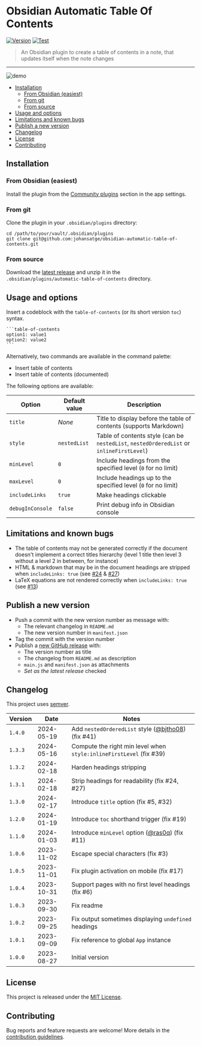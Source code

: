 # Obsidian Automatic Table Of Contents

[![Version](https://img.shields.io/github/v/release/johansatge/obsidian-automatic-table-of-contents)](https://github.com/johansatge/obsidian-automatic-table-of-contents/releases)
[![Test](https://github.com/johansatge/obsidian-automatic-table-of-contents/actions/workflows/test.yml/badge.svg)](https://github.com/johansatge/obsidian-automatic-table-of-contents/actions)

> An Obsidian plugin to create a table of contents in a note, that updates itself when the note changes

---

![demo](images/demo.gif)

- [Installation](#installation)
  - [From Obsidian (easiest)](#from-obsidian-easiest)
  - [From git](#from-git)
  - [From source](#from-source)
- [Usage and options](#usage-and-options)
- [Limitations and known bugs](#limitations-and-known-bugs)
- [Publish a new version](#publish-a-new-version)
- [Changelog](#changelog)
- [License](#license)
- [Contributing](#contributing)

## Installation

### From Obsidian (easiest)

Install the plugin from the [Community plugins](https://obsidian.md/plugins?search=automatic%20table%20of%20contents) section in the app settings.

### From git

Clone the plugin in your `.obsidian/plugins` directory:

```shell
cd /path/to/your/vault/.obsidian/plugins
git clone git@github.com:johansatge/obsidian-automatic-table-of-contents.git
```

### From source

Download the [latest release](https://github.com/johansatge/obsidian-automatic-table-of-contents/releases) and unzip it in the `.obsidian/plugins/automatic-table-of-contents` directory.

## Usage and options

Insert a codeblock with the `table-of-contents` (or its short version `toc`) syntax.

````
```table-of-contents
option1: value1
option2: value2
```
````

Alternatively, two commands are available in the command palette:

- Insert table of contents
- Insert table of contents (documented)

The following options are available:

| Option | Default value | Description |
| --- | --- | --- |
| `title` | _None_ | Title to display before the table of contents (supports Markdown) |
| `style` | `nestedList` | Table of contents style (can be `nestedList`, `nestedOrderedList` or `inlineFirstLevel`) |
| `minLevel` | `0` | Include headings from the specified level  (`0` for no limit) |
| `maxLevel` | `0` | Include headings up to the specified level (`0` for no limit) |
| `includeLinks` | `true` | Make headings clickable |
| `debugInConsole` | `false` | Print debug info in Obsidian console |

## Limitations and known bugs

- The table of contents may not be generated correctly if the document doesn't implement a correct titles hierarchy (level 1 title then level 3 without a level 2 in between, for instance)
- HTML & markdown that may be in the document headings are stripped when `includeLinks: true` (see [#24](https://github.com/johansatge/obsidian-automatic-table-of-contents/issues/24) & [#27](https://github.com/johansatge/obsidian-automatic-table-of-contents/issues/27))
- LaTeX equations are not rendered correctly when `includeLinks: true` (see [#13](https://github.com/johansatge/obsidian-automatic-table-of-contents/issues/13))

## Publish a new version

- Push a commit with the new version number as message with:
  - The relevant changelog in `README.md`
  - The new version number in `manifest.json`
- Tag the commit with the version number
- Publish a [new GitHub release](https://github.com/johansatge/obsidian-automatic-table-of-contents/releases/new) with:
  - The version number as title
  - The changelog from `README.md` as description
  - `main.js` and `manifest.json` as attachments
  - _Set as the latest release_ checked

## Changelog

This project uses [semver](http://semver.org/).

| Version | Date | Notes |
| --- | --- | --- |
| `1.4.0` | 2024-05-19 | Add `nestedOrderedList` style ([@bjtho08](https://github.com/bjtho08)) (fix #41) |
| `1.3.3` | 2024-05-16 | Compute the right min level when `style:inlineFirstLevel` (fix #39) |
| `1.3.2` | 2024-02-18 | Harden headings stripping |
| `1.3.1` | 2024-02-18 | Strip headings for readability (fix #24, #27) |
| `1.3.0` | 2024-02-17 | Introduce `title` option (fix #5, #32) |
| `1.2.0` | 2024-01-19 | Introduce `toc` shorthand trigger (fix #19) |
| `1.1.0` | 2024-01-03 | Introduce `minLevel` option ([@ras0q](https://github.com/ras0q)) (fix #11) |
| `1.0.6` | 2023-11-02 | Escape special characters (fix #3) |
| `1.0.5` | 2023-11-01 | Fix plugin activation on mobile (fix #17) |
| `1.0.4` | 2023-10-31 | Support pages with no first level headings (fix #6) |
| `1.0.3` | 2023-09-30 | Fix readme |
| `1.0.2` | 2023-09-25 | Fix output sometimes displaying `undefined` headings |
| `1.0.1` | 2023-09-09 | Fix reference to global `App` instance |
| `1.0.0` | 2023-08-27 | Initial version |

## License

This project is released under the [MIT License](LICENSE).

## Contributing

Bug reports and feature requests are welcome! More details in the [contribution guidelines](CONTRIBUTING.md).
